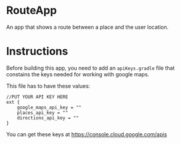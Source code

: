 # RouteApp
An app that shows a route between a place and the user location.

# Instructions
Before building this app, you need to add an ```apiKeys.gradle``` file that constains the keys needed for working with google maps.

This file has to have these values:

```
//PUT YOUR API KEY HERE
ext {
    google_maps_api_key = ""
    places_api_key = ""
    directions_api_key = ""
}
```

You can get these keys at https://console.cloud.google.com/apis
